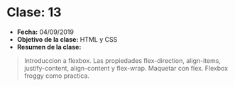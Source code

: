 # Clase: 13
* **Fecha:** 04/09/2019
* **Objetivo de la clase:** HTML y CSS
* **Resumen de la clase:**
> Introduccion a flexbox. Las propiedades flex-direction, align-items, justify-content, align-content y flex-wrap. Maquetar con flex.  Flexbox froggy como practica. 